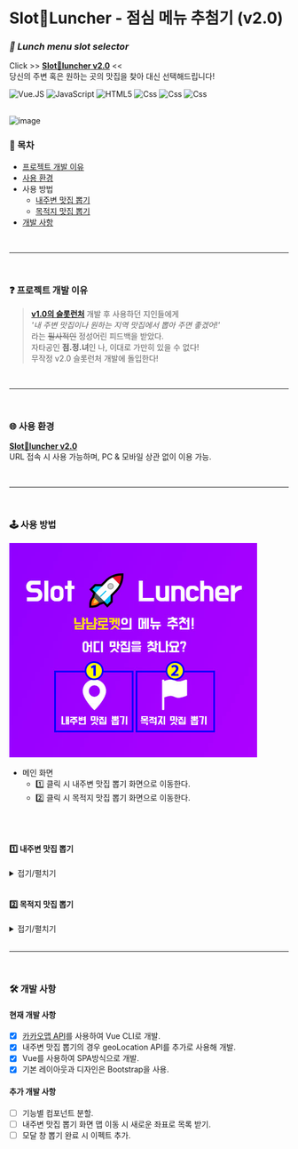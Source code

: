 # Slot🚀Luncher - 점심 메뉴 추첨기 (v2.0)
### _**🎰 Lunch menu slot selector**_  
Click >> **[Slot🚀luncher v2.0](https://dahonglin.github.io/slot_map_api/)** << <br>
당신의 주변 혹은 원하는 곳의 맛집을 찾아 대신 선택해드립니다!

<img alt="Vue.JS" src ="https://img.shields.io/badge/vue.Js-4FC08D.svg?&style=for-the-badge&logo=Vue.js&logoColor=white"/>  <img alt="JavaScript" src ="https://img.shields.io/badge/JavaScriipt-F7DF1E.svg?&style=for-the-badge&logo=JavaScript&logoColor=black"/> <img alt="HTML5" src ="https://img.shields.io/badge/HTML5-E34F26.svg?&style=for-the-badge&logo=HTML5&logoColor=white"/> <img alt="Css" src ="https://img.shields.io/badge/CSS3-1572B6.svg?&style=for-the-badge&logo=CSS3&logoColor=white"/> <img alt="Css" src ="https://img.shields.io/badge/Bootstrap-7952B3.svg?&style=for-the-badge&logo=Bootstrap&logoColor=white"/> <img alt="Css" src ="https://img.shields.io/badge/Kakao_API-FFCD00.svg?&style=for-the-badge&logo=Kakao&logoColor=black"/>   
<br>


![image](https://raw.githubusercontent.com/Dahonglin/slot_map_api/master/mdimg/guide_gif.gif)


### 🔖 목차
* [프로젝트 개발 이유](#-프로젝트-개발-이유)
* [사용 환경](#-사용-환경)
* 사용 방법
  * [내주변 맛집 뽑기](#1️⃣-내주변-맛집-뽑기)
  * [목적지 맛집 뽑기](#2️⃣-목적지-맛집-뽑기)
* [개발 사항](#-개발-사항)

<br>

---

<br>

### ❓ 프로젝트 개발 이유
> **[v1.0의 슬롯런처](https://dahonglin.github.io/SlotLuncher/)** 개발 후 사용하던 지인들에게 <br>
> _'내 주변 맛집이나 원하는 지역 맛집에서 뽑아 주면 좋겠어!'_ <br>
> 라는 ~~필사적인~~ 정성어린 피드백을 받았다. <br>
> 자타공인 **점.정.녀**인 나, 이대로 가만히 있을 수 없다! <br>
> 무작정 v2.0 슬롯런처 개발에 돌입한다!

<br>

---

<br>

### 🌐 사용 환경  
**[Slot🚀luncher v2.0](https://dahonglin.github.io/slot_map_api/)**  
URL 접속 시 사용 가능하며, PC & 모바일 상관 없이 이용 가능.

<br>

---

<br>

### 🕹 사용 방법
![image](https://raw.githubusercontent.com/Dahonglin/slot_map_api/master/mdimg/guide1.jpg)
* 메인 화면
  * 1️⃣ 클릭 시 내주변 맛집 뽑기 화면으로 이동한다.
  * 2️⃣ 클릭 시 목적지 맛집 뽑기 화면으로 이동한다.

<br><br>

#### 1️⃣ 내주변 맛집 뽑기
<details>
<summary>접기/펼치기</summary>

![image](https://raw.githubusercontent.com/Dahonglin/slot_map_api/master/mdimg/guide2.jpg)
   * 1️⃣ 상단 네비게이션 바
     - 메인 페이지 클릭 시 해당 화면으로 이동
     - 목적지 맛집 뽑기 클릭 시 해당 화면으로 이동 


   * 2️⃣ 검색 된 위치 지도
     - 위치 추적 기능 허용 후 내 위치로 맵이 출력 됨.
     - 내 위치 주변의 '맛집'이 기본적으로 검색 됨.
     - 하단의 메뉴 카테고리 선택 시 해당 카테고리에 맞는 식당이 검색 되어 마커가 출력 됨.


   * 3️⃣ 검색 가능한 메뉴 카테고리
     - 기본값은 '맛집'으로 설정 되어 있음.
     - 각 키워드 클릭 시 해당 키워드로 검색 되어 맵(2️⃣)에 마커가 출력 됨.


   * 4️⃣ 메뉴 추첨
     - 검색 되어 음식점 목록(5️⃣)에 출력 된 식당 기준으로 추첨 됨.
 ![image](https://raw.githubusercontent.com/Dahonglin/slot_map_api/master/mdimg/guide4.jpg)
     - 클릭 시 추첨 모달창이 팝업 되어 결과를 보여줌.
     - 클릭 시 마다 추첨 결과는 달라짐. 
     - 창 닫기 클릭 시 모달 창 닫힘.


   * 5️⃣ 검색 된 음식점 목록
     - 키워드(3️⃣)클릭 시 검색 된 식당 목록이 출력 됨.


   * 6️⃣ 검색 목록 페이지 이동
     - 음식점 목록(5️⃣)에 검색 된 결과 중 15개 이후의 검색 결과를 페이지 이동하여 볼 수 있음.
     - 한번에 15개씩 3페이지, 최대 45개 검색 됨.
</details>
<br>

#### 2️⃣ 목적지 맛집 뽑기
<details>
<summary>접기/펼치기</summary>

![image](https://raw.githubusercontent.com/Dahonglin/slot_map_api/master/mdimg/guide3.jpg)
   * 1️⃣ 상단 네비게이션 바
     - 메인 페이지 클릭 시 해당 화면으로 이동
     - 내주변 맛집 뽑기 클릭 시 해당 화면으로 이동 


   * 2️⃣ 검색 된 위치 지도
     - 목적지 기준 주변 맵이 출력 됨.
     - 목적지 '강남', 메뉴 '맛집' 이 기본적으로 검색 됨.
     - 목적지 입력 후 메뉴를 선택하면 해당 목적지의 메뉴가 검색 됨.


   * 3️⃣ 목적지와 메뉴 카테고리 선택
     - 기본값은 목적지 '강남', 메뉴 '맛집'으로 선택 되어 있음.
     - 목적지 입력 후 메뉴를 선택하면 맵(2️⃣)에 마커로 출력 됨.


   * 4️⃣ 메뉴 추첨
     - 검색 되어 음식점 목록(5️⃣)에 출력 된 식당 기준으로 추첨 됨.
 ![image](https://raw.githubusercontent.com/Dahonglin/slot_map_api/master/mdimg/guide4.jpg)
     - 클릭 시 추첨 모달창이 팝업 되어 결과를 보여줌.
     - 클릭 시 마다 추첨 결과는 달라짐. 
     - 창 닫기 클릭 시 모달 창 닫힘.


   * 5️⃣ 검색 된 음식점 목록
     - 목적지와 메뉴 선택(3️⃣) 시 검색 된 식당 목록이 출력 됨.


   * 6️⃣ 검색 목록 페이지 이동
     - 음식점 목록(5️⃣)에 검색 된 결과 중 15개 이후의 검색 결과를 페이지 이동하여 볼 수 있음.
     - 한번에 15개씩 3페이지, 최대 45개 검색 됨.
</details>

<br>

---

<br>

### 🛠 개발 사항

#### 현재 개발 사항
- [x] [카카오맵 API](https://apis.map.kakao.com/)를 사용하여 Vue CLI로 개발.
- [x] 내주변 맛집 뽑기의 경우 geoLocation API를 추가로 사용해 개발.
- [x] Vue를 사용하여 SPA방식으로 개발.
- [x] 기본 레이아웃과 디자인은 Bootstrap을 사용.

#### 추가 개발 사항
- [ ] 기능별 컴포넌트 분할.
- [ ] 내주변 맛집 뽑기 화면 맵 이동 시 새로운 좌표로 목록 받기.
- [ ] 모달 창 뽑기 완료 시 이펙트 추가.
